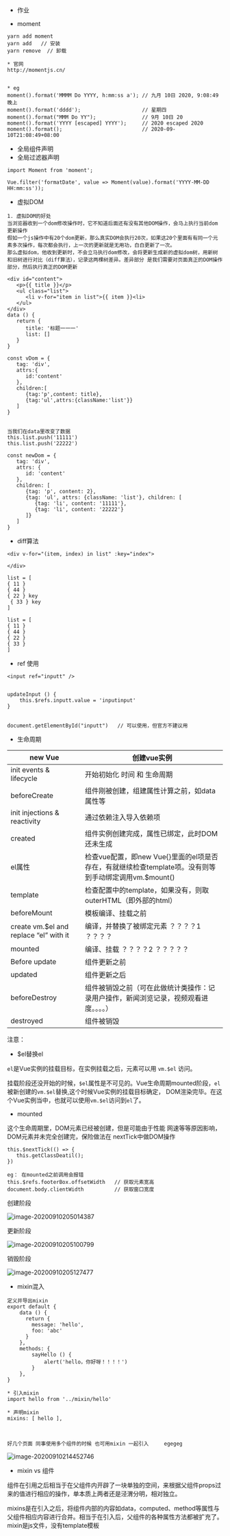 

* 作业













* moment

```
yarn add moment
yarn add   // 安装
yarn remove  // 卸载

* 官网
http://momentjs.cn/


* eg
moment().format('MMMM Do YYYY, h:mm:ss a'); // 九月 10日 2020, 9:08:49 晚上
moment().format('dddd');                    // 星期四
moment().format("MMM Do YY");               // 9月 10日 20
moment().format('YYYY [escaped] YYYY');     // 2020 escaped 2020
moment().format();                          // 2020-09-10T21:08:49+08:00
```









* 全局组件声明
* 全局过滤器声明

```
import Moment from 'moment';

Vue.filter('formatDate', value => Moment(value).format('YYYY-MM-DD HH:mm:ss'));
```













* 虚拟DOM

```
1. 虚拟DOM的好处
当浏览器收到一个dom修改操作时，它不知道后面还有没有其他DOM操作，会马上执行当前dom更新操作
假如一个js操作中有20个dom更新，那么真实DOM会执行20次，如果这20个里面有有同一个元素多次操作，每次都会执行，上一次的更新就是无用功，白白更新了一次。
那么虚拟dom，他收到更新时，不会立马执行dom修改，会将更新生成新的虚拟dom树，用新树和旧树进行对比（diff算法），记录这两棵树差异。差异部分 是我们需要对页面真正的DOM操作部分，然后执行真正的DOM更新
```



```
<div id="content">
   <p>{{ title }}</p>
   <ul class="list">
      <li v-for="item in list">{{ item }}<li>
   </ul>
</div>
data () {
   return {
      title: '标题一一一'
      list: []
   }
}
 
const vDom = {
   tag: 'div',
   attrs:{
      id:'content'
   },
   children:[
      {tag:'p',content: title},
      {tag:'ul',attrs:{className:'list'}}
   ]
}


当我们在data里改变了数据
this.list.push('11111')
this.list.push('22222')

const newDom = {
   tag: 'div',
   attrs: {
      id: 'content'
   },
   children: [
      {tag: 'p', content: 2},
      {tag: 'ul', attrs: {className: 'list'}, children: [
         {tag: 'li', content: '11111'},
         {tag: 'li', content: '22222'}
      ]}
   ]
}
```





* diff算法

```
<div v-for="(item, index) in list" :key="index">

</div>

list = [
{ 11 }
{ 44 }  
{ 22 } key
 { 33 } key
]

list = [
{ 11 }
{ 44 }
{ 22 }
{ 33 }
]
```











* ref 使用

```
<input ref="inputt" />


updateInput () {
	this.$refs.inputt.value = 'inputinput'
}


document.getElementById("inputt")   // 可以使用，但官方不建议用
```





















* 生命周期

| new Vue                                | 创建vue实例                                                  |
| -------------------------------------- | ------------------------------------------------------------ |
| init events & lifecycle                | 开始初始化 时间 和 生命周期                                  |
| beforeCreate                           | 组件刚被创建，组建属性计算之前，如data属性等                 |
| init injections & reactivity           | 通过依赖注入导入依赖项                                       |
| created                                | 组件实例创建完成，属性已绑定，此时DOM还未生成                |
| el属性                                 | 检查vue配置，即new Vue{}里面的el项是否存在，有就继续检查template项。没有则等到手动绑定调用vm.$mount() |
| template                               | 检查配置中的template，如果没有，则取outerHTML（即外部的html） |
| beforeMount                            | 模板编译、挂载之前                                           |
| create vm.$el and replace “el” with it | 编译，并替换了被绑定元素     ？？？？1 ？？？？              |
| mounted                                | 编译、挂载       ？？？？2 ？？？？？                        |
| Before update                          | 组件更新之前                                                 |
| updated                                | 组件更新之后                                                 |
| beforeDestroy                          | 组件被销毁之前（可在此做统计类操作：记录用户操作，新闻浏览记录，视频观看进度。。。。） |
| destroyed                              | 组件被销毁                                                   |

注意： 

* $el替换el

`el`是Vue实例的挂载目标，在实例挂载之后，元素可以用 `vm.$el` 访问。

挂载阶段还没开始的时候，`$el`属性是不可见的。Vue生命周期mounted阶段，`el`被新创建的`vm.$el`替换,这个时候Vue实例的挂载目标确定， DOM渲染完毕。在这个Vue实例当中，也就可以使用`vm.$el`访问到`el`了。

* mounted

这个生命周期里，DOM元素已经被创建，但是可能由于性能 网速等等原因影响，DOM元素并未完全创建完，保险做法在 nextTick中做DOM操作

```
this.$nextTick(() => {
   this.getClassDeatil();
})
```

```
eg： 在mounted之前调用会报错
this.$refs.footerBox.offsetWidth   // 获取元素宽高
document.body.clientWidth          // 获取窗口宽度
```





创建阶段

![image-20200910205014387](/Users/edz/file/Vue课程/资料/image-20200910205014387.png)

更新阶段

![image-20200910205100799](/Users/edz/file/Vue课程/资料/image-20200910205100799.png)

销毁阶段

![image-20200910205127477](/Users/edz/file/Vue课程/资料/image-20200910205127477.png)



















* mixin混入

```
定义并导出mixin
export default {
    data () {
      return {
        message: 'hello',
        foo: 'abc'
      }
    },
    methods: {
        sayHello () {
            alert('hello，你好呀！！！！')
        }
    },
}

* 引入mixin
import hello from '../mixin/hello'

* 声明mixin
mixins: [ hello ],



好几个页面 同事使用多个组件的时候 也可用mixin 一起引入     egegeg

```







![image-20200910214452746](/Users/edz/file/Vue课程/资料/image-20200910214452746.png)







* mixin vs 组件

组件在引用之后相当于在父组件内开辟了一块单独的空间，来根据父组件props过来的值进行相应的操作，单本质上两者还是泾渭分明，相对独立。

mixins是在引入之后，将组件内部的内容如data，computed、method等属性与父组件相应内容进行合并。相当于在引入后，父组件的各种属性方法都被扩充了。mixin是js文件，没有template模板














